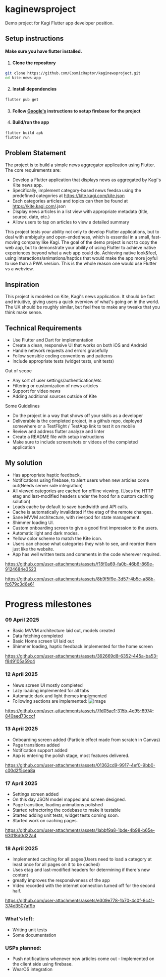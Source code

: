 # kaginewsproject
Demo project for Kagi Flutter app developer position.

## Setup instructions
#### Make sure you have flutter installed.
1. #### Clone the repository
```bash
git clone https://github.com/CosmicRaptor/kaginewsproject.git
cd kite-news-app
```
2. #### Install dependencies
```bash
flutter pub get
```
3. #### Follow [Google's](https://firebase.google.com/docs/flutter/setup) instructions to setup firebase for the project
4. #### Build/run the app
```bash
flutter build apk
flutter run
```


## Problem Statement

The project is to build a simple news aggregator application using Flutter. The core requirements are:

- Develop a Flutter application that displays news as aggregated by Kagi's Kite news app.
- Specifically, implement category-based news feedsa using the predefined categories at https://kite.kagi.com/kite.json
- Each categories articles and topics can then be found at https://kite.kagi.com/<category>.json
- Display news articles in a list view with appropriate metadata (title, source, date, etc.)
- Allow users to tap on articles to view a detailed summary


This project tests your ability not only to develop Flutter applications, but to deal with ambiguity and open-endedness, which is essential in a small, fast-moving company like Kagi. The goal of the demo project is not to copy the web app, but to demonstrate your ability of using Flutter to achieve native experiences beyond what a web app could do. Achieving native look&feel, using interactions/animations/haptics that would make the app more joyful to use than a PWA version. This is the whole reason one would use Flutter vs a webview.

## Inspiration
This project is modeled on Kite, Kagi's news application. It should be fast and intuitive, giving users a quick overview of what's going on in the world. The UX should be roughly similar, but feel free to make any tweaks that you think make sense.

## Technical Requirements
- Use Flutter and Dart for implementation
- Create a clean, responsive UI that works on both iOS and Android
- Handle network requests and errors gracefully
- Follow sensible coding conventions and patterns
- Include appropriate tests (widget tests, unit tests)

Out of scope
- Any sort of user settings/authentication/etc
- Filtering or customization of news articles
- Support for video news
- Adding additional sources outside of Kite

Some Guidelines
- Do the project in a way that shows off your skills as a developer
- Deliverable is the completed project, in a github repo, deployed somewhere or a TestFlight / TestApp link to test it on mobile
- Review and address flutter analyze and linter
- Create a README file with setup instructions
- Make sure to include screenshots or videos of the completed application

## My solution
- Has appropriate haptic feedback.
- Notifications using firebase, to alert users when new articles come out(Needs server side integration)
- All viewed categories are cached for offline viewing. (Uses the HTTP etag and last-modified headers under the hood for a custom caching solution)
- Loads cache by default to save bandwidth and API calls.
- Cache is automatically invalidated if the etag of the remote changes.
- Sane MVVM architecture, with riverpod for state management.
- Shimmer loading UI.
- Custom onboarding screen to give a good first impression to the users.
- Automatic light and dark modes.
- Yellow color scheme to match the Kite icon.
- Users can choose what categories they wish to see, and reorder them just like the website.
- App has well written tests and comments in the code wherever required.


https://github.com/user-attachments/assets/f18f0a69-fa0b-46b6-869e-9124684e3523


https://github.com/user-attachments/assets/8b9f5f9e-3d57-4b5c-a88b-fc679c3d6e61




# Progress milestones
### 09 April 2025
- Basic MVVM architecture laid out, models created
- Data fetching completed
- Basic Home screen UI laid out
- Shimmer loading, haptic feedback implemented for the home screen

https://github.com/user-attachments/assets/392669d8-6352-445a-ba53-f849105a59c4

### 12 April 2025
- News screen UI mostly completed
- Lazy loading implemented for all tabs
- Automatic dark and light themes implemented
- Following sections are implemented:
![image](https://github.com/user-attachments/assets/6c2f3fa8-25d2-44f1-85f4-714e00f4b2c9)


https://github.com/user-attachments/assets/7fd05ae1-315b-4e95-8974-840aed73cccf

### 13 April 2025
- Onboarding screen added (Particle effect made from scratch in Canvas)
- Page transitions added
- Notification support added
- App is entering the polish stage, most features delivered.

https://github.com/user-attachments/assets/01362cd9-9917-4ef0-9bb0-c00d2f5cea8a

### 17 April 2025
- Settings screen added
- On this day JSON model mapped and screen designed.
- Page transition, loading animations polished
- Started refractoring the codebase to make it testable
- Started adding unit tests, widget tests coming soon.
- Started work on caching pages.


https://github.com/user-attachments/assets/1abbf9a8-1bde-4b98-b65e-63018d0d22a4

### 18 April 2025
- Implemented caching for all pages(Users need to load a category at least once for all pages on it to be cached)
- Uses etag and last-modified headers for determining if there's new content
- greatly improves the responsiveness of the app
- Video recorded with the internet connection turned off for the second half.



https://github.com/user-attachments/assets/e309e778-1b70-4c0f-8c41-374d3507af9b





### What's left:
- Writing unit tests
- Some documentation

### USPs planned:
- Push notifications whenever new articles come out - Implemented on the client side using firebase.
- WearOS integration







